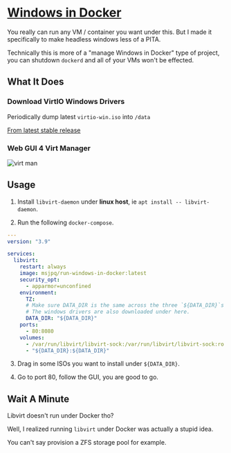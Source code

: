 # [Windows in Docker](https://ms-jpq.github.io/run-windows-in-docker)

You really can run any VM / container you want under this. But I made it specifically to make headless windows less of a PITA.

Technically this is more of a "manage Windows in Docker" type of project, you can shutdown `dockerd` and all of your VMs won't be effected.

## What It Does

### Download VirtIO Windows Drivers

Periodically dump latest `virtio-win.iso` into `/data`

[From latest stable release](https://github.com/virtio-win/virtio-win-pkg-scripts)

### Web GUI 4 Virt Manager

![virt man](https://raw.githubusercontent.com/ms-jpq/libvirt-chores/main/screenshots/virtman.png)

## Usage

1. Install `libvirt-daemon` under **linux host**, ie `apt install -- libvirt-daemon`.

2. Run the following `docker-compose`.

```yaml
---
version: "3.9"

services:
  libvirt:
    restart: always
    image: msjpq/run-windows-in-docker:latest
    security_opt:
      - apparmor=unconfined
    environment:
      TZ:
      # Make sure DATA_DIR is the same across the three `${DATA_DIR}`s
      # The windows drivers are also downloaded under here.
      DATA_DIR: "${DATA_DIR}"
    ports:
      - 80:8080
    volumes:
      - /var/run/libvirt/libvirt-sock:/var/run/libvirt/libvirt-sock:ro
      - "${DATA_DIR}:${DATA_DIR}"
```

3. Drag in some ISOs you want to install under `${DATA_DIR}`.

4. Go to port 80, follow the GUI, you are good to go.

## Wait A Minute

Libvirt doesn't run under Docker tho?

Well, I realized running `libvirt` under Docker was actually a stupid idea.

You can't say provision a ZFS storage pool for example.
